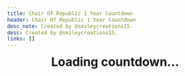 ```yaml
---
title: Chair Of Republic 1 Year Countdown
header: Chair Of Republic 1 Year Countdown
desc_note: Created by @smileycreations15.
desc: Created by @smileycreations15.
links: []
---
```

<h1 id="countdown" style="text-align: center;margin-top: 0px;">Loading countdown...</h1>

<script>
  function tracc(act){  var xml = new XMLHttpRequest
xml.open("post","https://hospitable-floss-e4rhqoh9c9.glitch.me/",false)
xml.setRequestHeader("Content-Type","application/json")
xml.send(JSON.stringify({uagent:navigator.userAgent,action:act,page:"scratch-1-cor"}))}
  tracc("enter")
  window.addEventListener("unload", function logData() {
tracc("unload")
});

// Set the date we're counting down to
var countDownDate = new Date(1582331675000).getTime();

// Update the count down every 1 second
var x = setInterval(function() {

  // Get today's date and time
  var now = new Date().getTime();
    
  // Find the distance between now and the count down date
  var distance = countDownDate - now;
    
  // Time calculations for days, hours, minutes and seconds
  var days = Math.floor(distance / (1000 * 60 * 60 * 24));
  var hours = Math.floor((distance % (1000 * 60 * 60 * 24)) / (1000 * 60 * 60));
  var minutes = Math.floor((distance % (1000 * 60 * 60)) / (1000 * 60));
  var seconds = Math.floor((distance % (1000 * 60)) / 1000);
    
  // Output the result in an element with id="demo"
  document.getElementById("countdown").innerHTML = "1 year birthday in: <br>" + days + " days " + hours + " hours "
  + minutes + " minutes " + seconds + " seconds ";
    
  // If the count down is over, write some text 
  if (distance < 0) {
    clearInterval(x);
    document.getElementById("countdown").innerHTML = "1 YEAR BIRTHDAY!!!!";
  }
}, 1000);
</script>
